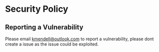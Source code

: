 # Security Policy

## Reporting a Vulnerability

Please email kmendell@outlook.com to report a vulnerability, please dont create a issue as the issue could be exploited. 
